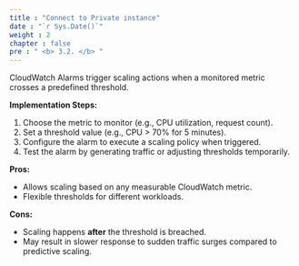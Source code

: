 ```yaml
---
title : "Connect to Private instance"
date : "`r Sys.Date()`"
weight : 2
chapter : false
pre : " <b> 3.2. </b> "
---
```

CloudWatch Alarms trigger scaling actions when a monitored metric crosses a predefined threshold.

**Implementation Steps:**
1. Choose the metric to monitor (e.g., CPU utilization, request count).
2. Set a threshold value (e.g., CPU > 70% for 5 minutes).
3. Configure the alarm to execute a scaling policy when triggered.
4. Test the alarm by generating traffic or adjusting thresholds temporarily.

**Pros:**
- Allows scaling based on any measurable CloudWatch metric.
- Flexible thresholds for different workloads.

**Cons:**
- Scaling happens **after** the threshold is breached.
- May result in slower response to sudden traffic surges compared to predictive scaling.
